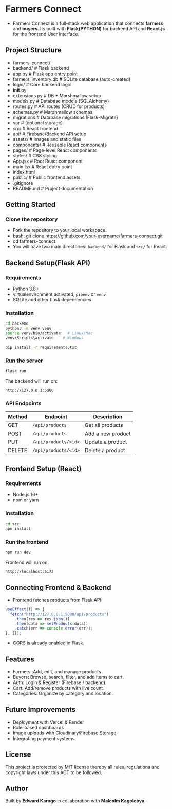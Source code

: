 # Farmers Connect
- Farmers Connect is a full-stack web application that connects **farmers** and **buyers**. Its built with **Flask(PYTHON)** for backend API and **React.js** for the frontend User interface.

## Project Structure
- farmers-connect/
- backend/                  # Flask backend
- app.py                # Flask app entry point
- farmers_inventory.db  # SQLite database (auto-created)
- logic/                # Core backend logic
- __init__.py
- extensions.py     # DB + Marshmallow setup
- models.py         # Database models (SQLAlchemy)
- routes.py         # API routes (CRUD for products)
- schemas.py        # Marshmallow schemas
- migrations           # Database migrations (Flask-Migrate)
- var                  # (optional storage)
- src/                      # React frontend
- api/                  # Firebase/Backend API setup
- assets/               # Images and static files
- components/           # Reusable React components
- pages/                # Page-level React components
- styles/               # CSS styling
- App.jsx               # Root React component
- main.jsx              # React entry point
- index.html
- public/                   # Public frontend assets
- .gitignore
- README.md                 # Project documentation
## Getting Started
### Clone the repository
- Fork the repository to your local workspace.
- bash: git clone https://github.com/your-username/farmers-connect.git
- cd farmers-connect
- You will have two main directories: `backend/` for Flask and `src/` for React.

## Backend Setup(Flask API)
### Requirements
- Python 3.8+
- virtualenvironment activated, `pipenv` or `venv`
- SQLite and other flask dependencies

### Installation
```bash
cd backend
python3 -m venv venv
source venv/bin/activate   # Linux/Mac
venv\Scripts\activate    # Windows

pip install -r requirements.txt
```
### Run the server
```bash
flask run
```
The backend will run on:
```
http://127.0.0.1:5000
```

### API Endpoints

| Method | Endpoint              | Description             |
|--------|----------------------|-------------------------|
| GET    | `/api/products`      | Get all products        |
| POST   | `/api/products`      | Add a new product       |
| PUT    | `/api/products/<id>` | Update a product        |
| DELETE | `/api/products/<id>` | Delete a product        |

## Frontend Setup (React)

### Requirements
- Node.js 16+
- npm or yarn

### Installation
```bash
cd src
npm install
```

### Run the frontend
```bash
npm run dev
```

Frontend will run on:
```
http://localhost:5173
```
## Connecting Frontend & Backend
- Frontend fetches products from Flask API:
```js
useEffect(() => {
  fetch("http://127.0.0.1:5000/api/products")
    .then(res => res.json())
    .then(data => setProducts(data))
    .catch(err => console.error(err));
}, []);
```
- CORS is already enabled in Flask.

## Features

- Farmers: Add, edit, and manage products.
- Buyers: Browse, search, filter, and add items to cart.
- Auth: Login & Register (Firebase / backend).
- Cart: Add/remove products with live count.
- Categories: Organize by category and location.

## Future Improvements
- Deployment with Vercel & Render
- Role-based dashboards
- Image uploads with Cloudinary/Firebase Storage
- Integrating payment systems.

## License
This project is protected by MIT license thereby all rules, regulations and copyright laws under this ACT to be followed.

## Author
Built by **Edward Karogo** in collaboration with **Malcolm Kagolobya**
